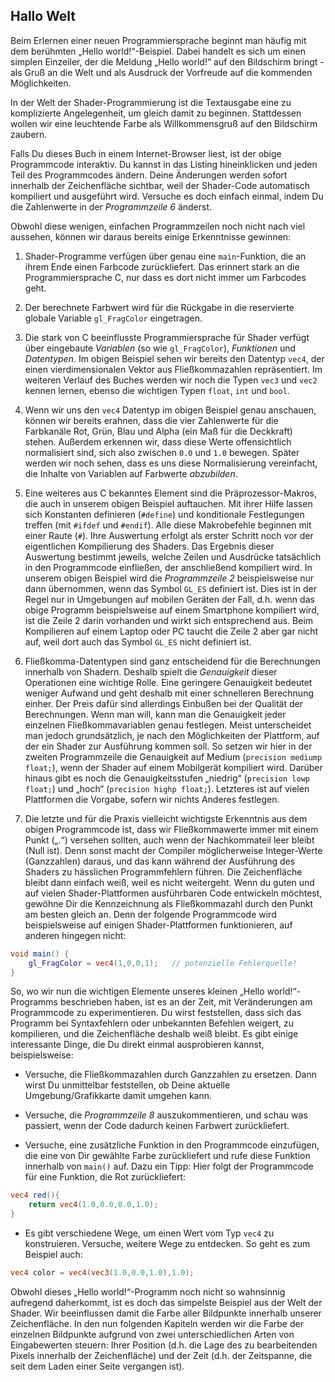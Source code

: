 ## Hallo Welt

Beim Erlernen einer neuen Programmiersprache beginnt man häufig mit dem berühmten „Hello world!“-Beispiel. Dabei handelt es sich um einen simplen Einzeiler, der die Meldung „Hello world!“ auf den Bildschirm bringt - als Gruß an die Welt und als Ausdruck der Vorfreude auf die kommenden Möglichkeiten.

In der Welt der Shader-Programmierung ist die Textausgabe eine zu komplizierte Angelegenheit, um gleich damit zu beginnen. Stattdessen wollen wir eine leuchtende Farbe als Willkommensgruß auf den Bildschirm zaubern.

<div class="codeAndCanvas" data="hello_world.frag"></div>

Falls Du dieses Buch in einem Internet-Browser liest, ist der obige Programmcode interaktiv. Du kannst in das Listing hineinklicken und jeden Teil des Programmcodes ändern. Deine Änderungen werden sofort innerhalb der Zeichenfläche sichtbar, weil der Shader-Code automatisch kompiliert und ausgeführt wird. Versuche es doch einfach einmal, indem Du die Zahlenwerte in der *Programmzeile 6* änderst.

Obwohl diese wenigen, einfachen Programmzeilen noch nicht nach viel aussehen, können wir daraus bereits einige Erkenntnisse gewinnen:

1. Shader-Programme verfügen über genau eine ```main```-Funktion, die an ihrem Ende einen Farbcode zurückliefert. Das erinnert stark an die Programmiersprache C, nur dass es dort nicht immer um Farbcodes geht.

2. Der berechnete Farbwert wird für die Rückgabe in die reservierte globale Variable ```gl_FragColor``` eingetragen.

3. Die stark von C beeinflusste Programmiersprache für Shader verfügt über eingebaute *Variablen* (so wie ```gl_FragColor```), *Funktionen* und *Datentypen*. Im obigen Beispiel sehen wir bereits den Datentyp ```vec4```, der einen vierdimensionalen Vektor aus Fließkommazahlen repräsentiert. Im weiteren Verlauf des Buches werden wir noch die Typen ```vec3``` und ```vec2``` kennen lernen, ebenso die wichtigen Typen ```float```, ```int``` und ```bool```.

4. Wenn wir uns den ```vec4``` Datentyp im obigen Beispiel genau anschauen, können wir bereits erahnen, dass die vier Zahlenwerte für die Farbkanäle Rot, Grün, Blau und Alpha (ein Maß für die Deckkraft) stehen. Außerdem erkennen wir, dass diese Werte offensichtlich normalisiert sind, sich also zwischen ```0.0``` und ```1.0``` bewegen. Später werden wir noch sehen, dass es uns diese Normalisierung vereinfacht, die Inhalte von Variablen auf Farbwerte *abzubilden*.

5. Eine weiteres aus C bekanntes Element sind die Präprozessor-Makros, die auch in unserem obigen Beispiel auftauchen. Mit ihrer Hilfe lassen sich Konstanten definieren (```#define```) und konditionale Festlegungen treffen (mit ```#ifdef``` und ```#endif```). Alle diese Makrobefehle beginnen mit einer Raute (```#```). Ihre Auswertung erfolgt als erster Schritt noch vor der eigentlichen Kompilierung des Shaders. Das Ergebnis dieser Auswertung bestimmt jeweils, welche Zeilen und Ausdrücke tatsächlich in den Programmcode einfließen, der anschließend kompiliert wird. In unserem obigen Beispiel wird die *Programmzeile 2* beispielsweise nur dann übernommen, wenn das Symbol ```GL_ES``` definiert ist. Dies ist in der Regel nur in Umgebungen auf mobilen Geräten der Fall, d.h. wenn das obige Programm beispielsweise auf einem Smartphone kompiliert wird, ist die Zeile 2 darin vorhanden und wirkt sich entsprechend aus. Beim Kompilieren auf einem Laptop oder PC taucht die Zeile 2 aber gar nicht auf, weil dort auch das Symbol ```GL_ES``` nicht definiert ist.

6. Fließkomma-Datentypen sind ganz entscheidend für die Berechnungen innerhalb von Shadern. Deshalb spielt die *Genauigkeit* dieser Operationen eine wichtige Rolle. Eine geringere Genauigkeit bedeutet weniger Aufwand und geht deshalb mit einer schnelleren Berechnung einher. Der Preis dafür sind allerdings Einbußen bei der Qualität der Berechnungen. Wenn man will, kann man die Genauigkeit jeder einzelnen Fließkommavariablen genau festlegen. Meist unterscheidet man jedoch grundsätzlich, je nach den Möglichkeiten der Plattform, auf der ein Shader zur Ausführung kommen soll. So setzen wir hier in der zweiten Programmzeile die Genauigkeit auf Medium (```precision mediump float;```), wenn der Shader auf einem Mobilgerät kompiliert wird. Darüber hinaus gibt es noch die Genauigkeitsstufen „niedrig“ (```precision lowp float;```) und „hoch“ (```precision highp float;```). Letzteres ist auf vielen Plattformen die Vorgabe, sofern wir nichts Anderes festlegen.

7. Die letzte und für die Praxis vielleicht wichtigste Erkenntnis aus dem obigen Programmcode ist, dass wir Fließkommawerte immer mit einem Punkt („.“) versehen sollten, auch wenn der Nachkommateil leer bleibt (Null ist). Denn sonst macht der Compiler möglicherweise Integer-Werte (Ganzzahlen) daraus, und das kann während der Ausführung des Shaders zu hässlichen Programmfehlern führen. Die Zeichenfläche bleibt dann einfach weiß, weil es nicht weitergeht. Wenn du guten und auf vielen Shader-Plattformen ausführbaren Code entwickeln möchtest, gewöhne Dir die Kennzeichnung als Fließkommazahl durch den Punkt am besten gleich an. Denn der folgende Programmcode wird beispielsweise auf einigen Shader-Plattformen funktionieren, auf anderen hingegen nicht:

```glsl
void main() {
	gl_FragColor = vec4(1,0,0,1);	// potenzielle Fehlerquelle!
}
```

So, wo wir nun die wichtigen Elemente unseres kleinen „Hello world!“-Programms beschrieben haben, ist es an der Zeit, mit Veränderungen am Programmcode zu experimentieren. Du wirst feststellen, dass sich das Programm bei Syntaxfehlern oder unbekannten Befehlen weigert, zu kompilieren, und die Zeichenfläche deshalb weiß bleibt. Es gibt einige interessante Dinge, die Du direkt einmal ausprobieren kannst, beispielsweise:

* Versuche, die Fließkommazahlen durch Ganzzahlen zu ersetzen. Dann wirst Du unmittelbar feststellen, ob Deine aktuelle Umgebung/Grafikkarte damit umgehen kann.

* Versuche, die *Programmzeile 8* auszukommentieren, und schau was passiert, wenn der Code dadurch keinen Farbwert zurückliefert.

* Versuche, eine zusätzliche Funktion in den Programmcode einzufügen, die eine von Dir gewählte Farbe zurückliefert und rufe diese Funktion innerhalb von ```main()``` auf. Dazu ein Tipp: Hier folgt der Programmcode für eine Funktion, die Rot zurückliefert:

```glsl
vec4 red(){
    return vec4(1.0,0.0,0.0,1.0);
}
```

* Es gibt verschiedene Wege, um einen Wert vom Typ ```vec4``` zu konstruieren. Versuche, weitere Wege zu entdecken. So geht es zum Beispiel auch:

```glsl
vec4 color = vec4(vec3(1.0,0.0,1.0),1.0);
```

Obwohl dieses „Hello world!“-Programm noch nicht so wahnsinnig aufregend daherkommt, ist es doch das simpelste Beispiel aus der Welt der Shader. Wir beeinflussen damit die Farbe aller Bildpunkte innerhalb unserer Zeichenfläche. In den nun folgenden Kapiteln werden wir die Farbe der einzelnen Bildpunkte aufgrund von zwei unterschiedlichen Arten von Eingabewerten steuern: Ihrer Position (d.h. die Lage des zu bearbeitenden Pixels innerhalb der Zeichenfläche) und der Zeit (d.h. der Zeitspanne, die seit dem Laden einer Seite vergangen ist).
